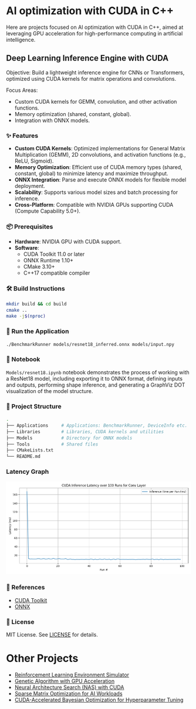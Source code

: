 # AI optimization with CUDA in C++

Here are projects focused on AI optimization with CUDA in C++, aimed at leveraging GPU acceleration for high-performance computing in artificial intelligence.

## Deep Learning Inference Engine with CUDA

Objective: Build a lightweight inference engine for CNNs or Transformers, optimized using CUDA kernels for matrix operations and convolutions.

Focus Areas:
- Custom CUDA kernels for GEMM, convolution, and other activation functions.
- Memory optimization (shared, constant, global).
- Integration with ONNX models.

### ✨ Features

- **Custom CUDA Kernels**: Optimized implementations for General Matrix Multiplication (GEMM), 2D convolutions, and activation functions (e.g., ReLU, Sigmoid).
- **Memory Optimization**: Efficient use of CUDA memory types (shared, constant, global) to minimize latency and maximize throughput.
- **ONNX Integration**: Parse and execute ONNX models for flexible model deployment.
- **Scalability**: Supports various model sizes and batch processing for inference.
- **Cross-Platform**: Compatible with NVIDIA GPUs supporting CUDA (Compute Capability 5.0+).

### 📦 Prerequisites

- **Hardware**: NVIDIA GPU with CUDA support.
- **Software**:
    - CUDA Toolkit 11.0 or later
    - ONNX Runtime 1.10+
    - CMake 3.10+
    - C++17 compatible compiler

### 🛠 Build Instructions

```sh
mkdir build && cd build
cmake ..
make -j$(nproc)
```

### 🚀 Run the Application

```sh
./BenchmarkRunner models/resnet18_inferred.onnx models/input.npy 
```

### 📝 Notebook

`Models/resnet18.ipynb` notebook demonstrates the process of working with a ResNet18 model, including exporting it to ONNX format, defining inputs and outputs, performing shape inference, and generating a GraphViz DOT visualization of the model structure. 

### 🎯 Project Structure

```sh
.
├── Applications     # Applications: BenchmarkRunner, DeviceInfo etc.
├── Libraries        # Libraries, CUDA kernels and utilities
├── Models           # Directory for ONNX models
├── Tools            # Shared files
├── CMakeLists.txt
└── README.md
```

### Latency Graph

![image](Models/latency_plot.png)


### 📎 References
- [CUDA Toolkit](https://developer.nvidia.com/cuda-toolkit)
- [ONNX](https://github.com/onnx/onnx)

### 📝 License
MIT License. See [LICENSE](LICENSE) for details.


# Other Projects

- [Reinforcement Learning Environment Simulator](docs/RLSimulator.md)
- [Genetic Algorithm with GPU Acceleration](docs/GeneticAlgorithm.md)
- [Neural Architecture Search (NAS) with CUDA](docs/NAS.md)
- [Sparse Matrix Optimization for AI Workloads](docs/SparseMatrix.md)
- [CUDA-Accelerated Bayesian Optimization for Hyperparameter Tuning](docs/Bayesian.md)

